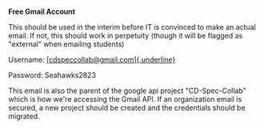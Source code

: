 **Free Gmail Account**

This should be used in the interim before IT is convinced to make an
actual email. If not, this should work in perpetuity (though it will be
flagged as "external" when emailing students)

Username:
[[cdspeccollab@gmail.com]{.underline}](mailto:cdspeccollab@gmail.com)

Password: Seahawks2823

This email is also the parent of the google api project "CD-Spec-Collab"
which is how we're accessing the Gmail API. If an organization email is
secured, a new project should be created and the credentials should be
migrated.
